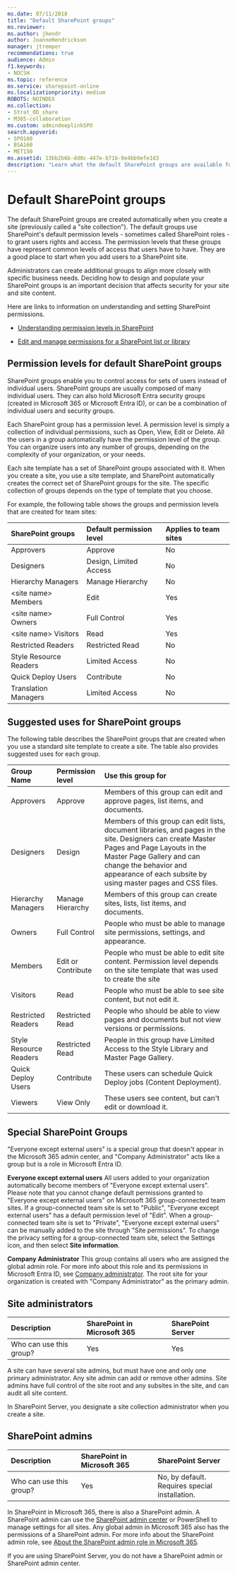 ```yaml
---
ms.date: 07/11/2018
title: "Default SharePoint groups"
ms.reviewer: 
ms.author: jhendr
author: JoanneHendrickson
manager: jtremper
recommendations: true
audience: Admin
f1.keywords:
- NOCSH
ms.topic: reference
ms.service: sharepoint-online
ms.localizationpriority: medium
ROBOTS: NOINDEX
ms.collection:  
- Strat_OD_share
- M365-collaboration
ms.custom: admindeeplinkSPO
search.appverid:
- SPO160
- BSA160
- MET150
ms.assetid: 13bb2b6b-dd8c-447e-b71b-0e4bb9efe1d3
description: "Learn what the default SharePoint groups are available for SharePoint sites in Microsoft 365."
---
```


# Default SharePoint groups

The default SharePoint groups are created automatically when you create a site (previously called a "site collection"). The default groups use SharePoint's default permission levels - sometimes called SharePoint roles - to grant users rights and access. The permission levels that these groups have represent common levels of access that users have to have. They are a good place to start when you add users to a SharePoint site. 
  
Administrators can create additional groups to align more closely with specific business needs. Deciding how to design and populate your SharePoint groups is an important decision that affects security for your site and site content. 
  
Here are links to information on understanding and setting SharePoint permissions.
  
- [Understanding permission levels in SharePoint](./understanding-permission-levels.md)
    
- [Edit and manage permissions for a SharePoint list or library](https://support.office.com/article/02D770F3-59EB-4910-A608-5F84CC297782)
    
## Permission levels for default SharePoint groups
<a name="__toc352237424"> </a>

SharePoint groups enable you to control access for sets of users instead of individual users. SharePoint groups are usually composed of many individual users. They can also hold Microsoft Entra security groups (created in Microsoft 365 or Microsoft Entra ID), or can be a combination of individual users and security groups. 
  
Each SharePoint group has a permission level. A permission level is simply a collection of individual permissions, such as Open, View, Edit or Delete. All the users in a group automatically have the permission level of the group. You can organize users into any number of groups, depending on the complexity of your organization, or your needs.
  
Each site template has a set of SharePoint groups associated with it. When you create a site, you use a site template, and SharePoint automatically creates the correct set of SharePoint groups for the site. The specific collection of groups depends on the type of template that you choose. 
  
For example, the following table shows the groups and permission levels that are created for team sites:
  
| SharePoint groups | Default permission level | Applies to team sites |
|:-----|:-----|:-----|
|Approvers  | Approve  | No  | 
|Designers  | Design, Limited Access  | No  | 
|Hierarchy Managers  | Manage Hierarchy  | No  | 
|\<site name\> Members  | Edit  | Yes  | 
|\<site name\> Owners  | Full Control  | Yes  | 
|\<site name\> Visitors  | Read  | Yes  | 
|Restricted Readers  | Restricted Read  | No  | 
|Style Resource Readers  | Limited Access  | No  | 
|Quick Deploy Users  | Contribute  | No  | 
|Translation Managers  | Limited Access  | No  | 
   
## Suggested uses for SharePoint groups
<a name="__toc352237425"> </a>

The following table describes the SharePoint groups that are created when you use a standard site template to create a site. The table also provides suggested uses for each group.
  
| Group Name | Permission level | Use this group for |
|:-----|:-----|:-----|
|Approvers  | Approve  | Members of this group can edit and approve pages, list items, and documents.  | 
|Designers  | Design  | Members of this group can edit lists, document libraries, and pages in the site. Designers can create Master Pages and Page Layouts in the Master Page Gallery and can change the behavior and appearance of each subsite by using master pages and CSS files.  | 
|Hierarchy Managers  | Manage Hierarchy  | Members of this group can create sites, lists, list items, and documents.  | 
|Owners  | Full Control  | People who must be able to manage site permissions, settings, and appearance.  | 
|Members  | Edit or Contribute  | People who must be able to edit site content. Permission level depends on the site template that was used to create the site  | 
|Visitors  | Read  | People who must be able to see site content, but not edit it.  | 
|Restricted Readers  | Restricted Read  | People who should be able to view pages and documents but not view versions or permissions.  | 
|Style Resource Readers  | Restricted Read  | People in this group have Limited Access to the Style Library and Master Page Gallery.  | 
|Quick Deploy Users  | Contribute  | These users can schedule Quick Deploy jobs (Content Deployment).  | 
|Viewers  | View Only  | These users see content, but can't edit or download it.  | 
   
## Special SharePoint Groups
<a name="__toc352237426"> </a>
<a name="__toc339377366"> </a>

"Everyone except external users" is a special group that doesn't appear in the Microsoft 365 admin center, and "Company Administrator" acts like a group but is a role in Microsoft Entra ID. 
  
 **Everyone except external users** All users added to your organization automatically become members of "Everyone except external users". Please note that you cannot change default permissions granted to "Everyone except external users" on Microsoft 365 group-connected team sites. If a group-connected team site is set to "Public", "Everyone except external users" has a default permission level of "Edit". When a group-connected team site is set to "Private", "Everyone except external users" can be manually added to the site through "Site permissions". To change the privacy setting for a group-connected team site, select the Settings icon, and then select **Site information**. 
  
 **Company Administrator** This group contains all users who are assigned the global admin role. For more info about this role and its permissions in Microsoft Entra ID, see [Company administrator](/azure/active-directory/users-groups-roles/directory-assign-admin-roles#company-administrator). The root site for your organization is created with "Company Administrator" as the primary admin. 
  
## Site administrators 
  
| Description | SharePoint in Microsoft 365 | SharePoint Server |
|:-----|:-----|:-----|
|Who can use this group?  | Yes  | Yes  | 
   
A site can have several site admins, but must have one and only one primary administrator. Any site admin can add or remove other admins. Site admins have full control of the site root and any subsites in the site, and can audit all site content. 
  
In SharePoint Server, you designate a site collection administrator when you create a site.
  
## SharePoint admins
  
| Description | SharePoint in Microsoft 365 | SharePoint Server |
|:-----|:-----|:-----|
|Who can use this group?  | Yes  | No, by default.  <br/> Requires special installation.  | 
   
In SharePoint in Microsoft 365, there is also a SharePoint admin. A SharePoint admin can use the <a href="https://go.microsoft.com/fwlink/?linkid=2185219" target="_blank">SharePoint admin center</a> or PowerShell to manage settings for all sites. Any global admin in Microsoft 365 also has the permissions of a SharePoint admin. For more info about the SharePoint admin role, see [About the SharePoint admin role in Microsoft 365](sharepoint-admin-role.md).
    
If you are using SharePoint Server, you do not have a SharePoint admin or SharePoint admin center.
